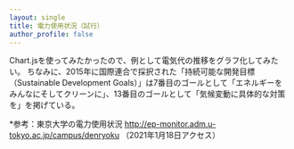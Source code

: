 ```yaml
---
layout: single
title: 電力使用状況（試行）
author_profile: false
---
```


Chart.jsを使ってみたかったので、例として電気代の推移をグラフ化してみたい。
ちなみに、2015年に国際連合で採択された「持続可能な開発目標（Sustainable Development Goals）」は7番目のゴールとして「エネルギーをみんなにそしてクリーンに」、13番目のゴールとして「気候変動に具体的な対策を」を掲げている。


<script src="https://cdnjs.cloudflare.com/ajax/libs/Chart.js/2.7.2/Chart.min.js"></script>

<style>
#ex_chart {max-width:640px;max-height:480px;}
</style>

<canvas id="ex_chart"></canvas>

<script>
var ctx = document.getElementById('ex_chart');

var data = {
    labels: ["11月", "12月", "1月", "2月", "3月"],
    datasets: [{
        label: '電気料金',
       data: [2465, 1731, 1808, 2339, 2000],
        borderColor: 'rgba(255, 100, 100, 1)',
        lineTension: 0,
        fill: false,
        borderWidth: 3
    }]
};

var options = {
    scales: {
        yAxes: [{
            ticks: {
                min: 1200,
                userCallback: function(tick) {
                    return tick.toString() + '円';
                }
            }
        }]
    },
    title: {
        display: true,
        text: '電気料金'
    }
};

var ex_chart = new Chart(ctx, {
    type: 'line',
    data: data,
    options: options
});
</script>

*参考：東京大学の電力使用状況
http://ep-monitor.adm.u-tokyo.ac.jp/campus/denryoku
（2021年1月18日アクセス）